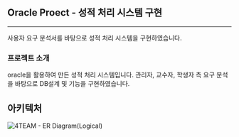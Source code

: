 ## Oracle Proect - 성적 처리 시스템 구현
---
사용자 요구 분석서를 바탕으로 성적 처리 시스템을 구현하였습니다.

### 프로젝트 소개
oracle을 활용하여 만든 성적 처리 시스템입니다.
관리자, 교수자, 학생자 측 요구 분석을 바탕으로 DB설계 및 기능을 구현하였습니다.

## 아키텍처
![4TEAM - ER Diagram(Logical)](https://github.com/sanghwa94/oracle-project/assets/168788492/1f0c6a3f-422d-478e-b6b9-3fb9c1667570)




